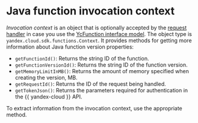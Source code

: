 # Java function invocation context

_Invocation context_ is an object that is optionally accepted by the [request handler](handler.md) in case you use the [YcFunction interface model](model/yc-function.md). The object type is `yandex.cloud.sdk.functions.Context`. It provides methods for getting more information about Java function version properties:

* `getFunctionId()`: Returns the string ID of the function.
* `getFunctionVersionId()`: Returns the string ID of the function version.
* `getMemoryLimitInMB()`: Returns the amount of memory specified when creating the version, MB.
* `getRequestId()`: Returns the ID of the request being handled.
* `getTokenJson()`: Returns the parameters required for authentication in the {{ yandex-cloud }} API.

To extract information from the invocation context, use the appropriate method.
